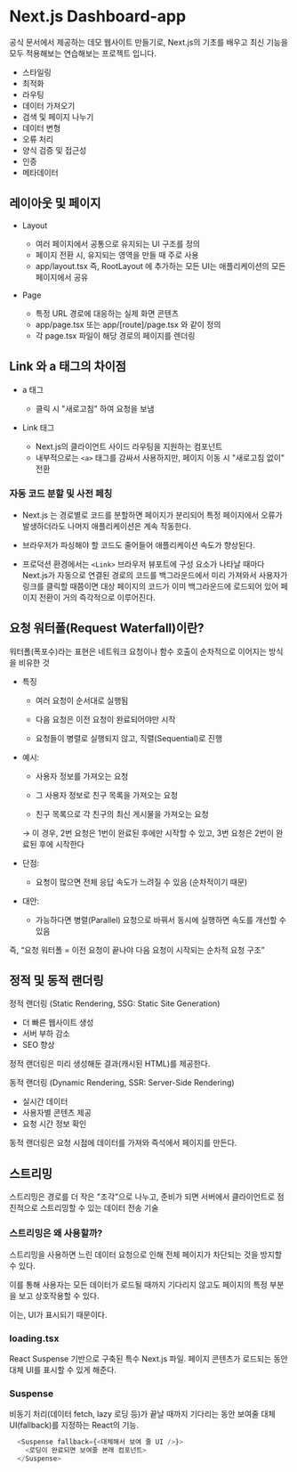 # Next.js Dashboard-app

공식 문서에서 제공하는 데모 웹사이트 만들기로, Next.js의 기초를 배우고 최신 기능을 모두 적용해보는 연습해보는 프로젝트 입니다.

- 스타일링
- 최적화
- 라우팅
- 데이터 가져오기
- 검색 및 페이지 나누기
- 데이터 변형
- 오류 처리
- 양식 검증 및 접근성
- 인증
- 메타데이터

## 레이아웃 및 페이지

- Layout

  - 여러 페이지에서 공통으로 유지되는 UI 구조를 정의
  - 페이지 전환 시, 유지되는 영역을 만들 때 주로 사용
  - app/layout.tsx 즉, RootLayout 에 추가하는 모든 UI는 애플리케이션의 모든 페이지에서 공유

- Page

  - 특정 URL 경로에 대응하는 실제 화면 콘텐츠
  - app/page.tsx 또는 app/[route]/page.tsx 와 같이 정의
  - 각 page.tsx 파일이 해당 경로의 페이지를 렌더링

## Link 와 a 태그의 차이점

- a 태그

  - 클릭 시 "새로고침" 하여 요청을 보냄

- Link 태그

  - Next.js의 클라이언트 사이드 라우팅을 지원하는 컴포넌트
  - 내부적으로는 `<a>` 태그를 감싸서 사용하지만, 페이지 이동 시 "새로고침 없이" 전환

### 자동 코드 분할 및 사전 페칭

- Next.js 는 경로별로 코드를 분할하면 페이지가 분리되어 특정 페이지에서 오류가 발생하더라도 나머지 애플리케이션은 계속 작동한다.

- 브라우저가 파싱해야 할 코드도 줄어들어 애플리케이션 속도가 향상된다.

- 프로덕션 환경에서는 `<Link>` 브라우저 뷰포트에 구성 요소가 나타날 때마다 Next.js가 자동으로 연결된 경로의 코드를 백그라운드에서 미리 가져와서 사용자가 링크를 클릭할 때쯤이면 대상 페이지의 코드가 이미 백그라운드에 로드되어 있어 페이지 전환이 거의 즉각적으로 이루어진다.

## 요청 워터폴(Request Waterfall)이란?

워터폴(폭포수)라는 표현은 네트워크 요청이나 함수 호출이 순차적으로 이어지는 방식을 비유한 것

- 특징

  - 여러 요청이 순서대로 실행됨

  - 다음 요청은 이전 요청이 완료되어야만 시작

  - 요청들이 병렬로 실행되지 않고, 직렬(Sequential)로 진행

- 예시:

  - 사용자 정보를 가져오는 요청

  - 그 사용자 정보로 친구 목록을 가져오는 요청

  - 친구 목록으로 각 친구의 최신 게시물을 가져오는 요청

  → 이 경우, 2번 요청은 1번이 완료된 후에만 시작할 수 있고, 3번 요청은 2번이 완료된 후에 시작한다

- 단점:

  - 요청이 많으면 전체 응답 속도가 느려질 수 있음 (순차적이기 때문)

- 대안:

  - 가능하다면 병렬(Parallel) 요청으로 바꿔서 동시에 실행하면 속도를 개선할 수 있음

즉, “요청 워터폴 = 이전 요청이 끝나야 다음 요청이 시작되는 순차적 요청 구조”

## 정적 및 동적 랜더링

정적 랜더링 (Static Rendering, SSG: Static Site Generation)

- 더 빠른 웹사이트 생성
- 서버 부하 감소
- SEO 향상

정적 랜더링은 미리 생성해둔 결과(캐시된 HTML)를 제공한다.

동적 랜더링 (Dynamic Rendering, SSR: Server-Side Rendering)

- 실시간 데이터
- 사용자별 콘텐츠 제공
- 요청 시간 정보 확인

동적 랜더링은 요청 시점에 데이터를 가져와 즉석에서 페이지를 만든다.

## 스트리밍

스트리밍은 경로를 더 작은 "조각"으로 나누고, 준비가 되면 서버에서 클라이언트로 점진적으로 스트리밍할 수 있는 데이터 전송 기술

### 스트리밍은 왜 사용할까?

스트리밍을 사용하면 느린 데이터 요청으로 인해 전체 페이지가 차단되는 것을 방지할 수 있다.

이를 통해 사용자는 모든 데이터가 로드될 때까지 기다리지 않고도 페이지의 특정 부분을 보고 상호작용할 수 있다.

이는, UI가 표시되기 때문이다.

### loading.tsx

React Suspense 기반으로 구축된 특수 Next.js 파일. 페이지 콘텐츠가 로드되는 동안 대체 UI를 표시할 수 있게 해준다.

### Suspense

비동기 처리(데이터 fetch, lazy 로딩 등)가 끝날 때까지 기다리는 동안 보여줄 대체 UI(fallback)를 지정하는 React의 기능.

```javascript
  <Suspense fallback={<대체해서 보여 줄 UI />}>
    <로딩이 완료되면 보여줄 본래 컴포넌트>
  </Suspense>
```
